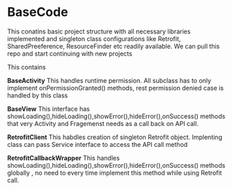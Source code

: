 # BaseCode
This conatins basic project structure with all necessary libraries implemented and singleton class configurations like Retrofit, SharedPreeference, ResourceFinder etc readily available. We can pull this repo and start continuing with new projects

This contains

**BaseActivity**
This handles runtime permission. All subclass has to only implement onPermissionGranted() methods, rest permission denied case is handled by this class

**BaseView**
This interface has showLoading(),hideLoading(),showError(),hideError(),onSuccess() methods that very Activity and Fragemenst needs as a call back on API call.

**RetrofitClient**
This habdles creation of singleton Retrofit object. Implenting class can pass Service interface to access the API call method

**RetrofitCallbackWrapper**
This handles showLoading(),hideLoading(),showError(),hideError(),onSuccess() methods globally , no need to every time implement this method while using Retrofit call.
